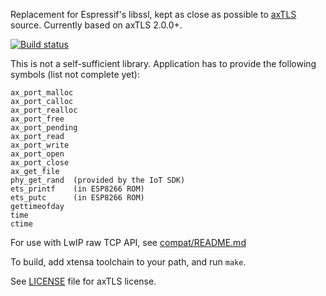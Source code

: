 Replacement for Espressif's libssl, kept as close as possible to [axTLS](http://axtls.sourceforge.net/) source.
Currently based on axTLS 2.0.0+.

[![Build status](https://travis-ci.org/igrr/axtls-8266.svg)](https://travis-ci.org/igrr/axtls-8266)

This is not a self-sufficient library. Application has to provide the following symbols (list not complete yet):
```
ax_port_malloc
ax_port_calloc
ax_port_realloc
ax_port_free
ax_port_pending
ax_port_read
ax_port_write
ax_port_open
ax_port_close
ax_get_file
phy_get_rand  (provided by the IoT SDK)
ets_printf    (in ESP8266 ROM)
ets_putc      (in ESP8266 ROM)
gettimeofday
time
ctime
```

For use with LwIP raw TCP API, see [compat/README.md](https://github.com/attachix/lwirax/blob/master/README.md)

To build, add xtensa toolchain to your path, and run `make`.

See [LICENSE](LICENSE) file for axTLS license.
